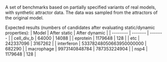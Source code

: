 A set of benchmarks based on partially specified variants of real models, with synthetic attractor data.
The data was sampled from the attractors of the original model.

Expected results (numbers of candidates after evaluating static/dynamic properties):
| Model    | After static | After dynamic |
| -------- | ------- | ------- |
| cell_div_b  | 64000 | 14088 |
| eprotein | 1179648 | 128 |
| etc | 242337096 | 3167262 |
| interferon | 53378248050663950000000 | 682290 |
| macrophage | 9973140848784  | 787353224904 |
| nsp4 | 1179648 | 128 |
